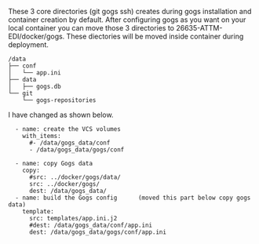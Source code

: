 These  3  core directories (git   gogs  ssh) creates during gogs installation and 
container creation by default. After configuring gogs as you want on your local
container you can move those 3 directories  to  26635-ATTM-EDI/docker/gogs.
These diectories will be moved inside container during deployment.

```
/data
├── conf
│   └── app.ini
├── data
│   ├── gogs.db
└── git
    └── gogs-repositories
```

I have changed  as shown below.   
```
  - name: create the VCS volumes
    with_items:
      #- /data/gogs_data/conf  
      - /data/gogs_data/gogs/conf       

  - name: copy Gogs data
    copy:
      #src: ../docker/gogs/data/
      src: ../docker/gogs/
      dest: /data/gogs_data/
  - name: build the Gogs config      (moved this part below copy gogs data)
    template:
      src: templates/app.ini.j2
      #dest: /data/gogs_data/conf/app.ini
      dest: /data/gogs_data/gogs/conf/app.ini
```
